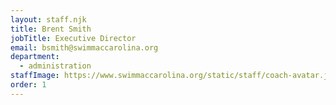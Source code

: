 ```yaml
---
layout: staff.njk
title: Brent Smith
jobTitle: Executive Director
email: bsmith@swimmaccarolina.org
department:
  - administration
staffImage: https://www.swimmaccarolina.org/static/staff/coach-avatar.jpg
order: 1
---
```

